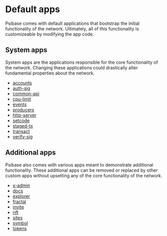# Default apps

Psibase comes with default applications that bootstrap the initial functionality of the network. Ultimately, all of this functionality is customizeable by modifying the app code.

## System apps

System apps are the applications responsible for the core functionality of the network. Changing these applications could drastically alter fundamental properties about the network.

- [accounts](accounts.md)
- [auth-sig](auth-sig.md)
- [common-api](common-api.md)
- [cpu-limit]()
- [events](events.md)
- [producers]()
- [http-server](http-server.md)
- [setcode](setcode.md)
- [staged-tx](staged-tx.md)
- [transact](transact.md)
- [verify-sig]()

## Additional apps

Psibase also comes with various apps meant to demonstrate additional functionality. These additional apps can be removed or replaced by other custom apps without upsetting any of the core functionality of the network.

- [x-admin](x-admin.md)
- [docs](docs.md)
- [explorer]()
- [fractal]()
- [invite](invite.md)
- [nft]()
- [sites](sites.md)
- [symbol]()
- [tokens]()
